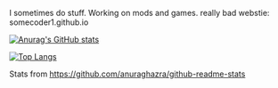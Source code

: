 I sometimes do stuff.
Working on mods and games.
really bad webstie: somecoder1.github.io

[![Anurag's GitHub stats](https://github-readme-stats.vercel.app/api?username=somecoder1&theme=onedark)](https://github.com/anuraghazra/github-readme-stats)

[![Top Langs](https://github-readme-stats.vercel.app/api/top-langs/?username=somecoder1&theme=onedark&layout=compact)](https://github.com/anuraghazra/github-readme-stats)


Stats from https://github.com/anuraghazra/github-readme-stats
